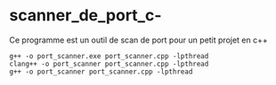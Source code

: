 # scanner_de_port_c-
Ce programme est un outil de scan de port pour un petit projet en c++

    g++ -o port_scanner.exe port_scanner.cpp -lpthread
    clang++ -o port_scanner port_scanner.cpp -lpthread
    g++ -o port_scanner port_scanner.cpp -lpthread
